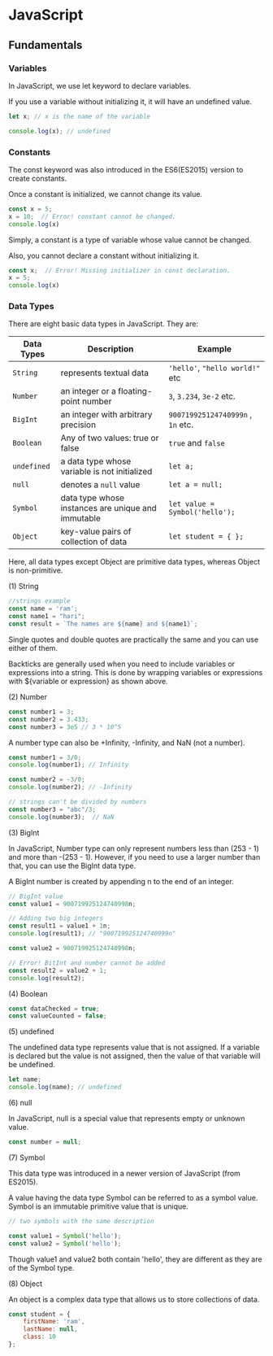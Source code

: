 # JavaScript 

## Fundamentals

### Variables

In JavaScript, we use  let keyword to declare variables. 



If you use a variable without initializing it, it will have an undefined value.

```javascript
let x; // x is the name of the variable

console.log(x); // undefined
```





### Constants

The const keyword was also introduced in the ES6(ES2015) version to create constants. 

Once a constant is initialized, we cannot change its value.

```javascript
const x = 5;
x = 10;  // Error! constant cannot be changed.
console.log(x)
```

Simply, a constant is a type of variable whose value cannot be changed.

Also, you cannot declare a constant without initializing it.

```javascript
const x;  // Error! Missing initializer in const declaration.
x = 5;
console.log(x)
```





### Data Types

There are eight basic data types in JavaScript. They are:

| Data Types  | Description                                        | Example                           |
| ----------- | -------------------------------------------------- | --------------------------------- |
| `String`    | represents textual data                            | `'hello'`, `"hello world!"` etc   |
| `Number`    | an integer or a floating-point number              | `3`, `3.234`, `3e-2` etc.         |
| `BigInt`    | an integer with arbitrary precision                | `900719925124740999n` , `1n` etc. |
| `Boolean`   | Any of two values: true or false                   | `true` and `false`                |
| `undefined` | a data type whose variable is not initialized      | `let a;`                          |
| `null`      | denotes a `null` value                             | `let a = null;`                   |
| `Symbol`    | data type whose instances are unique and immutable | `let value = Symbol('hello');`    |
| `Object`    | key-value pairs of collection of data              | `let student = { };`              |

Here, all data types except Object are primitive data types, whereas Object is non-primitive.



(1) String

```javascript
//strings example
const name = 'ram';
const name1 = "hari";
const result = `The names are ${name} and ${name1}`;
```

Single quotes and double quotes are practically the same and you can use either of them.

Backticks are generally used when you need to include variables or expressions into a string. This is done by wrapping variables or expressions with ${variable or expression} as shown above.



(2) Number

```javascript
const number1 = 3;
const number2 = 3.433;
const number3 = 3e5 // 3 * 10^5
```

A number type can also be +Infinity, -Infinity, and NaN (not a number). 

```javascript
const number1 = 3/0;
console.log(number1); // Infinity

const number2 = -3/0;
console.log(number2); // -Infinity

// strings can't be divided by numbers
const number3 = "abc"/3; 
console.log(number3);  // NaN
```



(3) BigInt

In JavaScript, Number type can only represent numbers less than (253 - 1) and more than -(253 - 1). However, if you need to use a larger number than that, you can use the BigInt data type.

A BigInt number is created by appending n to the end of an integer. 

```javascript
// BigInt value
const value1 = 900719925124740998n;

// Adding two big integers
const result1 = value1 + 1n;
console.log(result1); // "900719925124740999n"

const value2 = 900719925124740998n;

// Error! BitInt and number cannot be added
const result2 = value2 + 1; 
console.log(result2); 
```



(4) Boolean

```javascript
const dataChecked = true;
const valueCounted = false;
```



(5) undefined

The undefined data type represents value that is not assigned. If a variable is declared but the value is not assigned, then the value of that variable will be undefined.

```javascript
let name;
console.log(name); // undefined
```



(6) null

In JavaScript, null is a special value that represents empty or unknown value. 

```javascript
const number = null;
```



(7) Symbol

This data type was introduced in a newer version of JavaScript (from ES2015).

A value having the data type Symbol can be referred to as a symbol value. Symbol is an immutable primitive value that is unique. 

```javascript
// two symbols with the same description

const value1 = Symbol('hello');
const value2 = Symbol('hello');
```

Though value1 and value2 both contain 'hello', they are different as they are of the Symbol type.



(8) Object

An object is a complex data type that allows us to store collections of data.

```javascript
const student = {
    firstName: 'ram',
    lastName: null,
    class: 10
};
```

